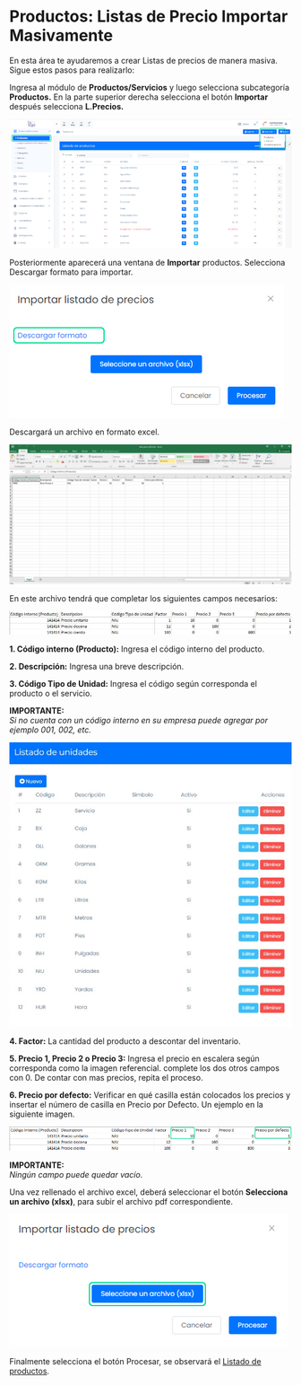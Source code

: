 # Productos: Listas de Precio Importar Masivamente
En esta área te ayudaremos a crear Listas de precios de manera masiva. Sigue estos pasos para realizarlo:

Ingresa al módulo de **Productos/Servicios** y luego selecciona subcategoría **Productos.** En la parte superior derecha selecciona el botón **Importar** después selecciona **L.Precios.**

![Alt text](img/Listas%20de%20Precio%20Importar%20Masivamente_01.jpg)

Posteriormente aparecerá una ventana de **Importar** productos. Selecciona Descargar formato para importar.

![Alt text](img/Listas%20de%20Precio%20Importar%20Masivamente_02.jpg)

Descargará un archivo en formato excel.

![Alt text](img/Listas%20de%20Precio%20Importar%20Masivamente_03.jpg)

En este archivo tendrá que completar los siguientes campos necesarios:

![Alt text](img/Listas%20de%20Precio%20Importar%20Masivamente_04.jpg)

**1.  Código interno (Producto):** Ingresa el código interno del producto.

**2.  Descripción:** Ingresa una breve descripción.

**3.  Código Tipo de Unidad:** Ingresa el código según corresponda el producto o el servicio.

**IMPORTANTE:**<br>
_Si no cuenta con un código interno en su empresa puede agregar por ejemplo 001, 002, etc._

![Alt text](img/Listas%20de%20Precio%20Importar%20Masivamente_05.jpg)

**4.  Factor:** La cantidad del producto a descontar del inventario.

**5.  Precio 1, Precio 2 o  Precio 3:** Ingresa el precio en escalera según corresponda como la imagen referencial. complete los dos otros campos con 0. De contar con mas precios, repita el proceso.

**6.  Precio por defecto:** Verificar en qué casilla están colocados los precios y insertar el número de casilla en Precio por Defecto. Un ejemplo en la siguiente imagen.

![Alt text](img/Listas%20de%20Precio%20Importar%20Masivamente_06.jpg)

**IMPORTANTE:** <br> 
_Ningún campo puede quedar vacío._

Una vez rellenado el archivo excel, deberá seleccionar el botón **Selecciona un archivo (xlsx)**, para subir el archivo pdf correspondiente.

![Alt text](img/Listas%20de%20Precio%20Importar%20Masivamente_07.jpg)

Finalmente selecciona el botón Procesar, se observará el [Listado de productos](#).